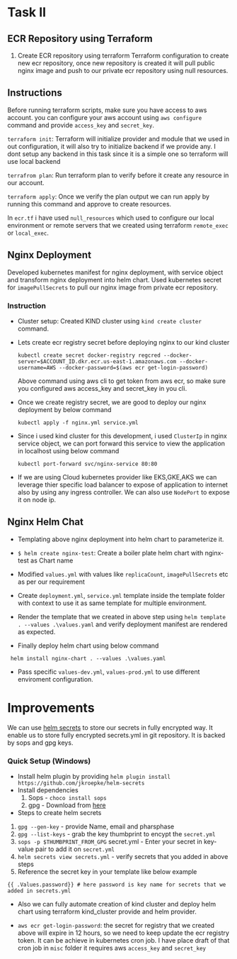 # Task II
## ECR Repository using Terraform
1) Create ECR repository using terraform
    Terraform configuration to create new ecr repository, once new repository is created it will pull public nginx image and push to our private ecr repository using null resources.

## Instructions
Before running terraform scripts, make sure you have access to aws account. you can configure your aws account using `aws configure` command and provide `access_key` and `secret_key`.

`terraform init`: Terraform will initialize provider and module that we used in out configuration, it will also try to initialize backend if we provide any. I dont setup any backend in this task since it is a simple one so terraform will use local backend

`terrafrom plan`: Run terraform plan to verify before it create any resource in our account.

`terraform apply`: Once we verify the plan output we can run apply by running this command and approve to create resources.

In `ecr.tf` i have used `null_resources` which used to configure our local environment or remote servers that we created using terraform `remote_exec` or `local_exec`.

## Nginx Deployment
 Developed kubernetes manifest for nginx deployment, with service object and transform nginx deployment into helm chart. Used kubernetes secret for `imagePullSecrets` to pull our nginx image from private ecr repository.

### Instruction
* Cluster setup:
    Created KIND cluster using `kind create cluster` command.

* Lets create ecr registry secret before deploying nginx to our kind cluster

    ```
    kubectl create secret docker-registry regcred --docker-server=$ACCOUNT_ID.dkr.ecr.us-east-1.amazonaws.com --docker-username=AWS --docker-password=$(aws ecr get-login-password)
    ```
    Above command using aws cli to get token from aws ecr, so make sure you configured aws access_key and secret_key in you cli.

* Once we create registry secret, we are good to deploy our nginx deployment by below command
    ```
    kubectl apply -f nginx.yml service.yml
    ```
* Since i used kind cluster for this development, i used `ClusterIp` in nginx service object, we can port forward this service to view the application in localhost using below command
    ```
    kubectl port-forward svc/nginx-service 80:80
    ```
* If we are using Cloud kubernetes provider like EKS,GKE,AKS we can leverage thier specific load balancer to expose of application to internet also by using any ingress controller. We can also use `NodePort` to expose it on node ip.

## Nginx Helm Chat
* Templating above nginx deployment into helm chart to parameterize it.

* `$ helm create nginx-test`: Create a boiler plate helm chart with nginx-test as Chart name

* Modified `values.yml` with values like `replicaCount`, `imagePullSecrets` etc as per our requirement

* Create `deployment.yml`, `service.yml` template inside the template folder with context to use it as same template for multiple environment.

* Render the template that we created in above step using `helm template . --values .\values.yaml` and verify deployment manifest are rendered as expected.

* Finally deploy helm chart using below command
```
 helm install nginx-chart . --values .\values.yaml
```
* Pass specific `values-dev.yml`, `values-prod.yml` to use different enviroment configuration.

# Improvements

We can use [helm secrets](https://github.com/jkroepke/helm-secrets) to store our secrets in fully encrypted way. It enable us to store fully encrypted secrets.yml in git repository. It is backed by sops and gpg keys.

### Quick Setup (Windows)
* Install helm plugin by providing `helm plugin install https://github.com/jkroepke/helm-secrets`
* Install dependencies 
    1) Sops - `choco install sops`
    2) gpg - Download from [here](https://www.gpg4win.org/get-gpg4win.html)
* Steps to create helm secrets
 1) `gpg --gen-key` - provide Name, email and pharsphase
 2) `gpg --list-keys` - grab the key thumbprint to encypt the `secret.yml`
 3) `sops -p $THUMBPRINT_FROM_GPG` secret.yml - Enter your secret in key-value pair to add it on `secret.yml`
 4) `helm secrets view secrets.yml` - verify secrets that you added in above steps
 5) Reference the secret key in your template like below example
 ```
 {{ .Values.password}} # here password is key name for secrets that we added in secrets.yml
 ```

* Also we can fully automate creation of kind cluster and deploy helm chart using terraform kind_cluster provide and helm provider.

* `aws ecr get-login-password`: the secret for registry that we created above will expire in 12 hours, so we need to keep update the ecr registry token. It can be achieve in kubernetes cron job. I have place draft of that cron job in `misc` folder it requires aws `access_key` and `secret_key`



